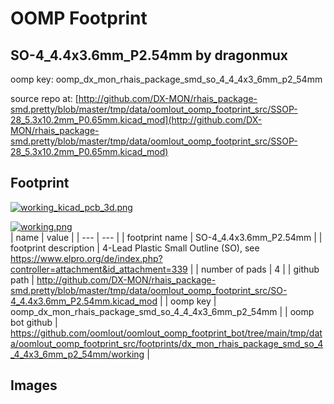 # OOMP Footprint  
## SO-4_4.4x3.6mm_P2.54mm  by dragonmux  
  
oomp key: oomp_dx_mon_rhais_package_smd_so_4_4_4x3_6mm_p2_54mm  
  
source repo at: [http://github.com/DX-MON/rhais_package-smd.pretty/blob/master/tmp/data/oomlout_oomp_footprint_src/SSOP-28_5.3x10.2mm_P0.65mm.kicad_mod](http://github.com/DX-MON/rhais_package-smd.pretty/blob/master/tmp/data/oomlout_oomp_footprint_src/SSOP-28_5.3x10.2mm_P0.65mm.kicad_mod)  
## Footprint  
  
[![working_kicad_pcb_3d.png](working_kicad_pcb_3d_600.png)](working_kicad_pcb_3d.png)  
  
[![working.png](working_600.png)](working.png)  
| name | value | 
| --- | --- | 
| footprint name | SO-4_4.4x3.6mm_P2.54mm | 
| footprint description | 4-Lead Plastic Small Outline (SO), see https://www.elpro.org/de/index.php?controller=attachment&id_attachment=339 | 
| number of pads | 4 | 
| github path | http://github.com/DX-MON/rhais_package-smd.pretty/blob/master/tmp/data/oomlout_oomp_footprint_src/SO-4_4.4x3.6mm_P2.54mm.kicad_mod | 
| oomp key | oomp_dx_mon_rhais_package_smd_so_4_4_4x3_6mm_p2_54mm | 
| oomp bot github | https://github.com/oomlout/oomlout_oomp_footprint_bot/tree/main/tmp/data/oomlout_oomp_footprint_src/footprints/dx_mon_rhais_package_smd_so_4_4_4x3_6mm_p2_54mm/working | 
## Images  
